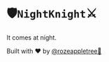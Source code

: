 # 🛡️`NightKnight`⚔️

It comes at night.

Built with ❤️ by [@rozeappletree🐊](https://github.com/rozeappletree/)
